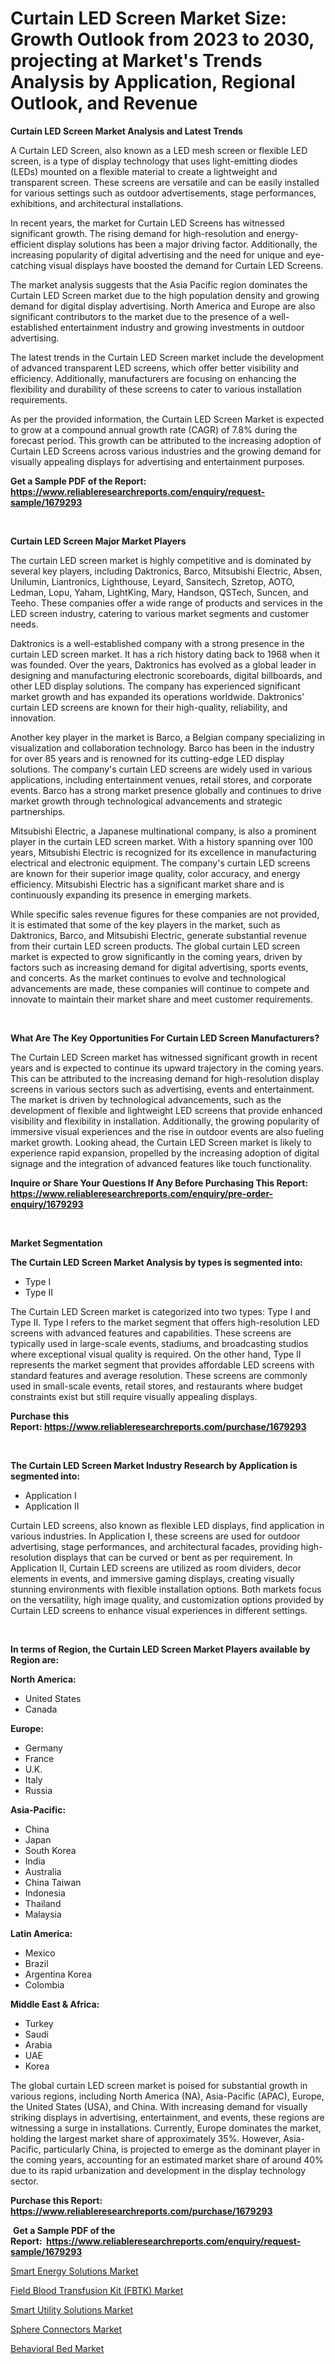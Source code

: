 <p><h1>Curtain LED Screen Market Size: Growth Outlook from 2023 to 2030, projecting at Market's Trends Analysis by Application, Regional Outlook, and Revenue</h1></p><p><strong>Curtain LED Screen Market Analysis and Latest Trends</strong></p>
<p><p>A Curtain LED Screen, also known as a LED mesh screen or flexible LED screen, is a type of display technology that uses light-emitting diodes (LEDs) mounted on a flexible material to create a lightweight and transparent screen. These screens are versatile and can be easily installed for various settings such as outdoor advertisements, stage performances, exhibitions, and architectural installations.</p><p>In recent years, the market for Curtain LED Screens has witnessed significant growth. The rising demand for high-resolution and energy-efficient display solutions has been a major driving factor. Additionally, the increasing popularity of digital advertising and the need for unique and eye-catching visual displays have boosted the demand for Curtain LED Screens.</p><p>The market analysis suggests that the Asia Pacific region dominates the Curtain LED Screen market due to the high population density and growing demand for digital display advertising. North America and Europe are also significant contributors to the market due to the presence of a well-established entertainment industry and growing investments in outdoor advertising.</p><p>The latest trends in the Curtain LED Screen market include the development of advanced transparent LED screens, which offer better visibility and efficiency. Additionally, manufacturers are focusing on enhancing the flexibility and durability of these screens to cater to various installation requirements.</p><p>As per the provided information, the Curtain LED Screen Market is expected to grow at a compound annual growth rate (CAGR) of 7.8% during the forecast period. This growth can be attributed to the increasing adoption of Curtain LED Screens across various industries and the growing demand for visually appealing displays for advertising and entertainment purposes.</p></p>
<p><strong>Get a Sample PDF of the Report:&nbsp; <a href="https://www.reliableresearchreports.com/enquiry/request-sample/1679293">https://www.reliableresearchreports.com/enquiry/request-sample/1679293</a></strong></p>
<p>&nbsp;</p>
<p><strong>Curtain LED Screen Major Market Players</strong></p>
<p><p>The curtain LED screen market is highly competitive and is dominated by several key players, including Daktronics, Barco, Mitsubishi Electric, Absen, Unilumin, Liantronics, Lighthouse, Leyard, Sansitech, Szretop, AOTO, Ledman, Lopu, Yaham, LightKing, Mary, Handson, QSTech, Suncen, and Teeho. These companies offer a wide range of products and services in the LED screen industry, catering to various market segments and customer needs.</p><p>Daktronics is a well-established company with a strong presence in the curtain LED screen market. It has a rich history dating back to 1968 when it was founded. Over the years, Daktronics has evolved as a global leader in designing and manufacturing electronic scoreboards, digital billboards, and other LED display solutions. The company has experienced significant market growth and has expanded its operations worldwide. Daktronics' curtain LED screens are known for their high-quality, reliability, and innovation.</p><p>Another key player in the market is Barco, a Belgian company specializing in visualization and collaboration technology. Barco has been in the industry for over 85 years and is renowned for its cutting-edge LED display solutions. The company's curtain LED screens are widely used in various applications, including entertainment venues, retail stores, and corporate events. Barco has a strong market presence globally and continues to drive market growth through technological advancements and strategic partnerships.</p><p>Mitsubishi Electric, a Japanese multinational company, is also a prominent player in the curtain LED screen market. With a history spanning over 100 years, Mitsubishi Electric is recognized for its excellence in manufacturing electrical and electronic equipment. The company's curtain LED screens are known for their superior image quality, color accuracy, and energy efficiency. Mitsubishi Electric has a significant market share and is continuously expanding its presence in emerging markets.</p><p>While specific sales revenue figures for these companies are not provided, it is estimated that some of the key players in the market, such as Daktronics, Barco, and Mitsubishi Electric, generate substantial revenue from their curtain LED screen products. The global curtain LED screen market is expected to grow significantly in the coming years, driven by factors such as increasing demand for digital advertising, sports events, and concerts. As the market continues to evolve and technological advancements are made, these companies will continue to compete and innovate to maintain their market share and meet customer requirements.</p></p>
<p>&nbsp;</p>
<p><strong>What Are The Key Opportunities For Curtain LED Screen Manufacturers?</strong></p>
<p><p>The Curtain LED Screen market has witnessed significant growth in recent years and is expected to continue its upward trajectory in the coming years. This can be attributed to the increasing demand for high-resolution display screens in various sectors such as advertising, events and entertainment. The market is driven by technological advancements, such as the development of flexible and lightweight LED screens that provide enhanced visibility and flexibility in installation. Additionally, the growing popularity of immersive visual experiences and the rise in outdoor events are also fueling market growth. Looking ahead, the Curtain LED Screen market is likely to experience rapid expansion, propelled by the increasing adoption of digital signage and the integration of advanced features like touch functionality.</p></p>
<p><strong>Inquire or Share Your Questions If Any Before Purchasing This Report: <a href="https://www.reliableresearchreports.com/enquiry/pre-order-enquiry/1679293">https://www.reliableresearchreports.com/enquiry/pre-order-enquiry/1679293</a></strong></p>
<p>&nbsp;</p>
<p><strong>Market Segmentation</strong></p>
<p><strong>The Curtain LED Screen Market Analysis by types is segmented into:</strong></p>
<p><ul><li>Type I</li><li>Type II</li></ul></p>
<p><p>The Curtain LED Screen market is categorized into two types: Type I and Type II. Type I refers to the market segment that offers high-resolution LED screens with advanced features and capabilities. These screens are typically used in large-scale events, stadiums, and broadcasting studios where exceptional visual quality is required. On the other hand, Type II represents the market segment that provides affordable LED screens with standard features and average resolution. These screens are commonly used in small-scale events, retail stores, and restaurants where budget constraints exist but still require visually appealing displays.</p></p>
<p><strong>Purchase this Report:&nbsp;<a href="https://www.reliableresearchreports.com/purchase/1679293">https://www.reliableresearchreports.com/purchase/1679293</a></strong></p>
<p>&nbsp;</p>
<p><strong>The Curtain LED Screen Market Industry Research by Application is segmented into:</strong></p>
<p><ul><li>Application I</li><li>Application II</li></ul></p>
<p><p>Curtain LED screens, also known as flexible LED displays, find application in various industries. In Application I, these screens are used for outdoor advertising, stage performances, and architectural facades, providing high-resolution displays that can be curved or bent as per requirement. In Application II, Curtain LED screens are utilized as room dividers, decor elements in events, and immersive gaming displays, creating visually stunning environments with flexible installation options. Both markets focus on the versatility, high image quality, and customization options provided by Curtain LED screens to enhance visual experiences in different settings.</p></p>
<p>&nbsp;</p>
<p><strong>In terms of Region, the Curtain LED Screen Market Players available by Region are:</strong></p>
<p>
    <p> <strong> North America: </strong>
        <ul>
            <li>United States</li>
            <li>Canada</li>
        </ul>
        </p> 
    <p> <strong> Europe: </strong>
        <ul>
            <li>Germany</li>
            <li>France</li>
            <li>U.K.</li>
            <li>Italy</li>
            <li>Russia</li>
        </ul>
        </p> 
    <p> <strong> Asia-Pacific: </strong>
        <ul>
            <li>China</li>
            <li>Japan</li>
            <li>South Korea</li>
            <li>India</li>
            <li>Australia</li>
            <li>China Taiwan</li>
            <li>Indonesia</li>
            <li>Thailand</li>
            <li>Malaysia</li>
        </ul>
        </p> 
    <p> <strong> Latin America: </strong>
        <ul>
            <li>Mexico</li>
            <li>Brazil</li>
            <li>Argentina Korea</li>
            <li>Colombia</li>
        </ul>
        </p> 
    <p> <strong> Middle East & Africa: </strong>
        <ul>
            <li>Turkey</li>
            <li>Saudi</li>
            <li>Arabia</li>
            <li>UAE</li>
            <li>Korea</li>
        </ul>
    </p>
    </p>
<p><p>The global curtain LED screen market is poised for substantial growth in various regions, including North America (NA), Asia-Pacific (APAC), Europe, the United States (USA), and China. With increasing demand for visually striking displays in advertising, entertainment, and events, these regions are witnessing a surge in installations. Currently, Europe dominates the market, holding the largest market share of approximately 35%. However, Asia-Pacific, particularly China, is projected to emerge as the dominant player in the coming years, accounting for an estimated market share of around 40% due to its rapid urbanization and development in the display technology sector.</p></p>
<p><strong>Purchase this Report: <a href="https://www.reliableresearchreports.com/purchase/1679293">https://www.reliableresearchreports.com/purchase/1679293</a></strong></p>
<p>&nbsp;<strong>Get a Sample PDF of the Report:&nbsp;&nbsp;<a href="https://www.reliableresearchreports.com/enquiry/request-sample/1679293">https://www.reliableresearchreports.com/enquiry/request-sample/1679293</a></strong></p>
<p><strong></strong></p>
<p><p><a href="https://medium.com/@shubham99912151/smart-energy-solutions-market-furnishes-information-on-market-share-market-trends-and-market-bcd620a5ca63">Smart Energy Solutions Market</a></p><p><a href="https://www.linkedin.com/pulse/field-blood-transfusion-kit-fbtk-market-size-share-global/">Field Blood Transfusion Kit (FBTK) Market</a></p><p><a href="https://medium.com/@santosh99915121/smart-utility-solutions-market-report-reveals-the-latest-trends-and-growth-opportunities-of-this-38508f951355">Smart Utility Solutions Market</a></p><p><a href="https://www.linkedin.com/pulse/sphere-connectors-market-size-share-global-analysis-report/">Sphere Connectors Market</a></p><p><a href="https://www.linkedin.com/pulse/behavioral-bed-market-challenges-opportunities-growth/">Behavioral Bed Market</a></p></p>